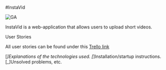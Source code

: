#InstaVid

![GA](https://pbs.twimg.com/profile_images/616323696601468930/SkNd2ppU.png)

InstaVid is a web-application that allows users to upload short videos.

User Stories

All user stories can be found under this [Trello link](https://trello.com/b/ghQIs91q/instavid)

[_]Explanations of the technologies used.
[_]Installation/startup instructions.
[_]Unsolved problems, etc.
